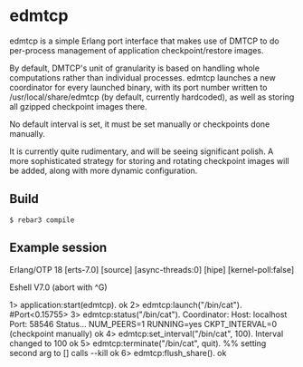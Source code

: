 edmtcp
=====

edmtcp is a simple Erlang port interface that makes use of DMTCP to do
per-process management of application checkpoint/restore images.

By default, DMTCP's unit of granularity is based on handling whole computations
rather than individual processes. edmtcp launches a new coordinator for every launched
binary, with its port number written to /usr/local/share/edmtcp (by default, currently
hardcoded), as well as storing all gzipped checkpoint images there.

No default interval is set, it must be set manually or checkpoints done manually.

It is currently quite rudimentary, and will be seeing significant polish. A more
sophisticated strategy for storing and rotating checkpoint images will be added,
along with more dynamic configuration.

Build
-----

    $ rebar3 compile

Example session
-----

   Erlang/OTP 18 [erts-7.0] [source] [async-threads:0] [hipe] [kernel-poll:false]

   Eshell V7.0  (abort with ^G)
   
   1> application:start(edmtcp).
   ok
   2> edmtcp:launch("/bin/cat").
   #Port<0.15755>
   3> edmtcp:status("/bin/cat").
   Coordinator:
      Host: localhost
      Port: 58546
   Status...
      NUM_PEERS=1
      RUNNING=yes
      CKPT_INTERVAL=0 (checkpoint manually)
   ok
   4> edmtcp:set_interval("/bin/cat", 100).
   Interval changed to 100
   ok
   5> edmtcp:terminate("/bin/cat", quit). %% setting second arg to [] calls --kill
   ok
   6> edmtcp:flush_share().
   ok
